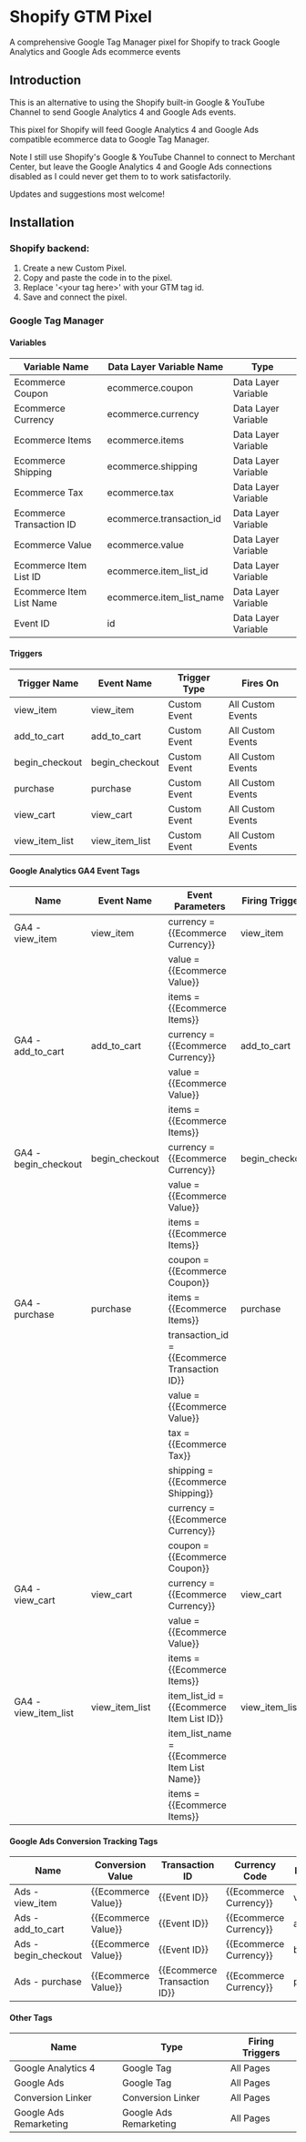 # Shopify GTM Pixel
A comprehensive Google Tag Manager pixel for Shopify to track Google Analytics and Google Ads ecommerce events

## Introduction

This is an alternative to using the Shopify built-in Google & YouTube Channel to send Google Analytics 4 and Google Ads events.

This pixel for Shopify will feed Google Analytics 4 and Google Ads compatible ecommerce data to Google Tag Manager.

Note I still use Shopify's Google & YouTube Channel to connect to Merchant Center, but leave the Google Analytics 4 and Google Ads connections disabled as I could never get them to to work satisfactorily.

Updates and suggestions most welcome!

## Installation

### Shopify backend:

1. Create a new Custom Pixel.
2. Copy and paste the code in to the pixel.
3. Replace '&lt;your tag here&gt;' with your GTM tag id.
4. Save and connect the pixel.

### Google Tag Manager

#### Variables

| Variable Name             | Data Layer Variable Name | Type                |
| ------------------------- | ------------------------ | ------------------- |
| Ecommerce Coupon          | ecommerce.coupon         | Data Layer Variable |
| Ecommerce Currency        | ecommerce.currency       | Data Layer Variable |
| Ecommerce Items           | ecommerce.items          | Data Layer Variable |
| Ecommerce Shipping        | ecommerce.shipping       | Data Layer Variable |
| Ecommerce Tax             | ecommerce.tax            | Data Layer Variable |
| Ecommerce Transaction ID  | ecommerce.transaction_id | Data Layer Variable |
| Ecommerce Value           | ecommerce.value          | Data Layer Variable |
| Ecommerce Item List ID    | ecommerce.item_list_id   | Data Layer Variable |
| Ecommerce Item List Name  | ecommerce.item_list_name | Data Layer Variable |
| Event ID                  | id                       | Data Layer Variable |

#### Triggers

| Trigger Name              | Event Name               | Trigger Type | Fires On          |
| ------------------------- | ------------------------ | ------------ | ----------------- |
| view_item                 | view_item                | Custom Event | All Custom Events |
| add_to_cart               | add_to_cart              | Custom Event | All Custom Events |
| begin_checkout            | begin_checkout           | Custom Event | All Custom Events |
| purchase                  | purchase                 | Custom Event | All Custom Events |
| view_cart                 | view_cart                | Custom Event | All Custom Events |
| view_item_list            | view_item_list           | Custom Event | All Custom Events |

#### Google Analytics GA4 Event Tags

| Name                 | Event Name     | Event Parameters                              | Firing Triggers |
| -------------------- | -------------- | --------------------------------------------- | --------------- |
| GA4 - view_item      | view_item      | currency = {{Ecommerce Currency}}             | view_item       |
|                      |                | value = {{Ecommerce Value}}                   |                 |
|                      |                | items = {{Ecommerce Items}}                   |                 |
| GA4 - add_to_cart    | add_to_cart    | currency = {{Ecommerce Currency}}             | add_to_cart     |
|                      |                | value = {{Ecommerce Value}}                   |                 |
|                      |                | items = {{Ecommerce Items}}                   |                 |
| GA4 - begin_checkout | begin_checkout | currency = {{Ecommerce Currency}}             | begin_checkout  |
|                      |                | value = {{Ecommerce Value}}                   |                 |
|                      |                | items = {{Ecommerce Items}}                   |                 |
|                      |                | coupon = {{Ecommerce Coupon}}                 |                 |
| GA4 - purchase       | purchase       | items = {{Ecommerce Items}}                   | purchase        |
|                      |                | transaction_id = {{Ecommerce Transaction ID}} |                 |
|                      |                | value = {{Ecommerce Value}}                   |                 |
|                      |                | tax = {{Ecommerce Tax}}                       |                 |
|                      |                | shipping = {{Ecommerce Shipping}}             |                 |
|                      |                | currency = {{Ecommerce Currency}}             |                 |
|                      |                | coupon = {{Ecommerce Coupon}}                 |                 |
| GA4 - view_cart      | view_cart      | currency = {{Ecommerce Currency}}             | view_cart       |
|                      |                | value = {{Ecommerce Value}}                   |                 |
|                      |                | items = {{Ecommerce Items}}                   |                 |
| GA4 - view_item_list | view_item_list | item_list_id = {{Ecommerce Item List ID}}     | view_item_list  |
|                      |                | item_list_name = {{Ecommerce Item List Name}} |                 |
|                      |                | items = {{Ecommerce Items}}                   |                 |

#### Google Ads Conversion Tracking Tags

| Name                 | Conversion Value    | Transaction ID               | Currency Code          | Firing Triggers |
| -------------------- | ------------------- | ---------------------------- | ---------------------- | --------------- |
| Ads - view_item      | {{Ecommerce Value}} | {{Event ID}}                 | {{Ecommerce Currency}} | view_item       |
| Ads - add_to_cart    | {{Ecommerce Value}} | {{Event ID}}                 | {{Ecommerce Currency}} | add_to_cart     |
| Ads - begin_checkout | {{Ecommerce Value}} | {{Event ID}}                 | {{Ecommerce Currency}} | begin_checkout  |
| Ads - purchase       | {{Ecommerce Value}} | {{Ecommerce Transaction ID}} | {{Ecommerce Currency}} | purchase        |

#### Other Tags

| Name                   | Type                   | Firing Triggers |
| ---------------------- | ---------------------- | --------------- |
| Google Analytics 4     | Google Tag             | All Pages       |
| Google Ads             | Google Tag             | All Pages       |
| Conversion Linker      | Conversion Linker      | All Pages       |
| Google Ads Remarketing | Google Ads Remarketing | All Pages       |
